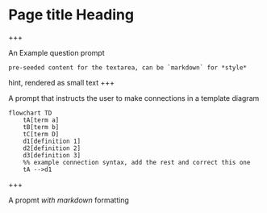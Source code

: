 # Page title Heading 

+++

An Example question prompt

```open
pre-seeded content for the textarea, can be `markdown` for *style*
```

hint, rendered as small text
+++

A prompt that instructs the user to make connections in a template diagram

```mermaid
flowchart TD
    tA[term a]
    tB[term b]
    tC[term D]
    d1[definition 1]
    d2[definition 2]
    d3[definition 3]
    %% example connection syntax, add the rest and correct this one
    tA -->d1
```

+++ 

A propmt *with markdown* formatting

```open
```


